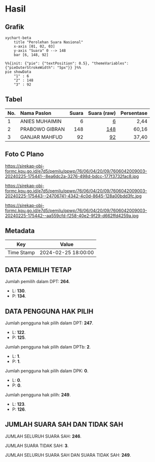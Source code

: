 # Hasil

## Grafik

```mermaid
xychart-beta
    title "Perolehan Suara Nasional"
    x-axis [01, 02, 03]
    y-axis "Suara" 0 --> 148
    bar [6, 148, 92]
```

```mermaid
%%{init: {"pie": {"textPosition": 0.5}, "themeVariables": {"pieOuterStrokeWidth": "5px"}} }%%
pie showData
    "1" : 6
    "2" : 148
    "3" : 92
```

## Tabel

| No. | Nama Paslon    | Suara | Suara (raw) | Persentase |
|:--- |:-------------- | -----:| -----------:| ----------:|
| 1   | ANIES MUHAIMIN | 6     | [6][p-1]    | 2,44       |
| 2   | PRABOWO GIBRAN | 148   | [148][p-2]  | 60,16      |
| 3   | GANJAR MAHFUD  | 92    | [92][p-3]   | 37,40      |


[p-1]: https://github.com/gigit-pemilu/pemilu-2024/blob/main/pilpres/hitung-suara/sub/76-sulawesi-barat/sub/06-mamuju-tengah/sub/04-topoyo/sub/2009-salupangkang/sub/003-tps/sub/paslon-1.txt
[p-2]: https://github.com/gigit-pemilu/pemilu-2024/blob/main/pilpres/hitung-suara/sub/76-sulawesi-barat/sub/06-mamuju-tengah/sub/04-topoyo/sub/2009-salupangkang/sub/003-tps/sub/paslon-2.txt
[p-3]: https://github.com/gigit-pemilu/pemilu-2024/blob/main/pilpres/hitung-suara/sub/76-sulawesi-barat/sub/06-mamuju-tengah/sub/04-topoyo/sub/2009-salupangkang/sub/003-tps/sub/paslon-3.txt

## Foto C Plano

https://sirekap-obj-formc.kpu.go.id/e7d5/pemilu/ppwp/76/06/04/20/09/7606042009003-20240225-175441--8ea6dc2a-3276-498d-bdcc-177f3732fac8.jpg

https://sirekap-obj-formc.kpu.go.id/e7d5/pemilu/ppwp/76/06/04/20/09/7606042009003-20240225-175443--24706741-4342-4c0d-8645-128a00bdd3fc.jpg

https://sirekap-obj-formc.kpu.go.id/e7d5/pemilu/ppwp/76/06/04/20/09/7606042009003-20240225-175442--aa559cfd-f258-40e2-9f29-d662ffd4259a.jpg


## Metadata

| Key        | Value               |
| ---------- | ------------------- |
| Time Stamp | 2024-02-25 18:00:00 |


## DATA PEMILIH TETAP

Jumlah pemilih dalam DPT: **264**.
 * L: **130**.
 * P: **134**.

## DATA PENGGUNA HAK PILIH

Jumlah pengguna hak pilih dalam DPT: **247**.
 * L: **122**.
 * P: **125**.

Jumlah pengguna hak pilih dalam DPTb: **2**.
 * L: **1**.
 * P: **1**.

Jumlah pengguna hak pilih dalam DPK: **0**.
 * L: **0**.
 * P: **0**.

Jumlah pengguna hak pilih: **249**.
 * L: **123**.
 * P: **126**.

## JUMLAH SUARA SAH DAN TIDAK SAH

JUMLAH SELURUH SUARA SAH: **246**.

JUMLAH SUARA TIDAK SAH: **3**.

JUMLAH SELURUH SUARA SAH DAN SUARA TIDAK SAH: **249**.


